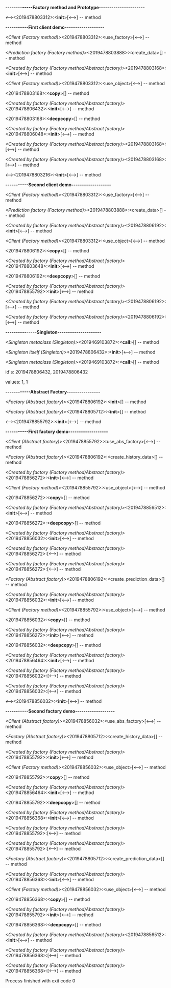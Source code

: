**-------------Factory method and Prototype----------------------**

<Manager>_<-->_<2019478803312>:<__init__>[<-->] -- method

**-----------First client demo-------------------**

<Manager>_<Client (Factory method)>_<2019478803312>:<use_factory>[<-->] -- method

<DataPredictionCreator>_<Prediction factory (Factory method)>_<2019478803888>:<create_data>[<creates concrete object>] -- method

<DataPrediction>_<Created by factory (Factory method/Abstract factory)>_<2019478803168>:<__init__>[<-->] -- method

<Manager>_<Client (Factory method)>_<2019478803312>:<use_object>[<-->] -- method

<DataPrediction>_<Prototype>_<2019478803168>:<__copy__>[<shallow copy>] -- method

<DataPrediction>_<Created by factory (Factory method/Abstract factory)>_<2019478806432>:<__init__>[<-->] -- method

<DataPrediction>_<Prototype>_<2019478803168>:<__deepcopy__>[<deep copy>] -- method

<DataPrediction>_<Created by factory (Factory method/Abstract factory)>_<2019478806048>:<__init__>[<-->] -- method

<DataPrediction>_<Created by factory (Factory method/Abstract factory)>_<2019478803168>:<extend>[<-->] -- method

<DataPrediction>_<Created by factory (Factory method/Abstract factory)>_<2019478803168>:<save>[<-->] -- method

<Manager>_<-->_<2019478803216>:<__init__>[<-->] -- method

**-----------Second client demo-------------------**

<Manager>_<Client (Factory method)>_<2019478803312>:<use_factory>[<-->] -- method

<DataPredictionCreator>_<Prediction factory (Factory method)>_<2019478803888>:<create_data>[<creates concrete object>] -- method

<DataPrediction>_<Created by factory (Factory method/Abstract factory)>_<2019478806192>:<__init__>[<-->] -- method

<Manager>_<Client (Factory method)>_<2019478803312>:<use_object>[<-->] -- method

<DataPrediction>_<Prototype>_<2019478806192>:<__copy__>[<shallow copy>] -- method

<DataPrediction>_<Created by factory (Factory method/Abstract factory)>_<2019478803648>:<__init__>[<-->] -- method

<DataPrediction>_<Prototype>_<2019478806192>:<__deepcopy__>[<deep copy>] -- method

<DataPrediction>_<Created by factory (Factory method/Abstract factory)>_<2019478855792>:<__init__>[<-->] -- method

<DataPrediction>_<Created by factory (Factory method/Abstract factory)>_<2019478806192>:<extend>[<-->] -- method

<DataPrediction>_<Created by factory (Factory method/Abstract factory)>_<2019478806192>:<save>[<-->] -- method

**---------------Singleton---------------------**

<SingletonMeta>_<Singleton metaclass (Singleton)>_<2019469103872>:<__call__>[<managing instances>] -- method

<PredictionVault>_<Singleton itself (Singleton)>_<2019478806432>:<__init__>[<-->] -- method

<SingletonMeta>_<Singleton metaclass (Singleton)>_<2019469103872>:<__call__>[<managing instances>] -- method

id's: 2019478806432, 2019478806432

values: 1, 1

**------------Abstract Factory----------------**

<MacDataFactory>_<Factory (Abstract factory)>_<2019478806192>:<__init__>[<factory initiation>] -- method

<WindowsDataFactory>_<Factory (Abstract factory)>_<2019478805712>:<__init__>[<factory initiation>] -- method

<Manager>_<-->_<2019478855792>:<__init__>[<-->] -- method

**-----------First factory demo-------------------**

<Manager>_<Client (Abstract factory)>_<2019478855792>:<use_abs_factory>[<-->] -- method

<MacDataFactory>_<Factory (Abstract factory)>_<2019478806192>:<create_history_data>[<create history data>] -- method

<MacDataHistory>_<Created by factory (Factory method/Abstract factory)>_<2019478856272>:<__init__>[<-->] -- method

<Manager>_<Client (Factory method)>_<2019478855792>:<use_object>[<-->] -- method

<MacDataHistory>_<Prototype>_<2019478856272>:<__copy__>[<shallow copy>] -- method

<MacDataHistory>_<Created by factory (Factory method/Abstract factory)>_<2019478856512>:<__init__>[<-->] -- method

<MacDataHistory>_<Prototype>_<2019478856272>:<__deepcopy__>[<deep copy>] -- method

<MacDataHistory>_<Created by factory (Factory method/Abstract factory)>_<2019478856032>:<__init__>[<-->] -- method

<MacDataHistory>_<Created by factory (Factory method/Abstract factory)>_<2019478856272>:<extend>[<-->] -- method

<MacDataHistory>_<Created by factory (Factory method/Abstract factory)>_<2019478856272>:<save>[<-->] -- method

<MacDataFactory>_<Factory (Abstract factory)>_<2019478806192>:<create_prediction_data>[<create prediction data>] -- method

<MacDataPrediction>_<Created by factory (Factory method/Abstract factory)>_<2019478856032>:<__init__>[<-->] -- method

<Manager>_<Client (Factory method)>_<2019478855792>:<use_object>[<-->] -- method

<MacDataPrediction>_<Prototype>_<2019478856032>:<__copy__>[<shallow copy>] -- method

<MacDataPrediction>_<Created by factory (Factory method/Abstract factory)>_<2019478856272>:<__init__>[<-->] -- method

<MacDataPrediction>_<Prototype>_<2019478856032>:<__deepcopy__>[<deep copy>] -- method

<MacDataPrediction>_<Created by factory (Factory method/Abstract factory)>_<2019478856464>:<__init__>[<-->] -- method

<MacDataPrediction>_<Created by factory (Factory method/Abstract factory)>_<2019478856032>:<extend>[<-->] -- method

<MacDataPrediction>_<Created by factory (Factory method/Abstract factory)>_<2019478856032>:<save>[<-->] -- method

<Manager>_<-->_<2019478856032>:<__init__>[<-->] -- method

**-----------Second factory demo-------------------**

<Manager>_<Client (Abstract factory)>_<2019478856032>:<use_abs_factory>[<-->] -- method

<WindowsDataFactory>_<Factory (Abstract factory)>_<2019478805712>:<create_history_data>[<create history data>] -- method

<DataHistory>_<Created by factory (Factory method/Abstract factory)>_<2019478855792>:<__init__>[<-->] -- method

<Manager>_<Client (Factory method)>_<2019478856032>:<use_object>[<-->] -- method

<DataHistory>_<Prototype>_<2019478855792>:<__copy__>[<shallow copy>] -- method

<DataHistory>_<Created by factory (Factory method/Abstract factory)>_<2019478856464>:<__init__>[<-->] -- method

<DataHistory>_<Prototype>_<2019478855792>:<__deepcopy__>[<deep copy>] -- method

<DataHistory>_<Created by factory (Factory method/Abstract factory)>_<2019478856368>:<__init__>[<-->] -- method

<DataHistory>_<Created by factory (Factory method/Abstract factory)>_<2019478855792>:<extend>[<-->] -- method

<DataHistory>_<Created by factory (Factory method/Abstract factory)>_<2019478855792>:<save>[<-->] -- method

<WindowsDataFactory>_<Factory (Abstract factory)>_<2019478805712>:<create_prediction_data>[<create prediction data>] -- method

<DataPrediction>_<Created by factory (Factory method/Abstract factory)>_<2019478856368>:<__init__>[<-->] -- method

<Manager>_<Client (Factory method)>_<2019478856032>:<use_object>[<-->] -- method

<DataPrediction>_<Prototype>_<2019478856368>:<__copy__>[<shallow copy>] -- method

<DataPrediction>_<Created by factory (Factory method/Abstract factory)>_<2019478855792>:<__init__>[<-->] -- method

<DataPrediction>_<Prototype>_<2019478856368>:<__deepcopy__>[<deep copy>] -- method

<DataPrediction>_<Created by factory (Factory method/Abstract factory)>_<2019478856512>:<__init__>[<-->] -- method

<DataPrediction>_<Created by factory (Factory method/Abstract factory)>_<2019478856368>:<extend>[<-->] -- method

<DataPrediction>_<Created by factory (Factory method/Abstract factory)>_<2019478856368>:<save>[<-->] -- method


Process finished with exit code 0